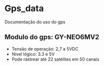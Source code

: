 # Gps_data
Documentação do uso do gps

## Modulo do gps: GY-NEO6MV2
- Tensão de operação: 2,7 a 5VDC
- Nível lógico: 3.3 e 5V
- Pode rastrear até 22 satélites em 50 canais
